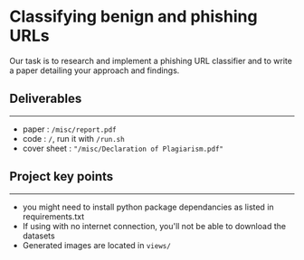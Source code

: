# Classifying benign and phishing URLs

Our task is to research and implement a phishing URL classifier and to write a
paper detailing your approach and findings.

## Deliverables
----

-  paper : `/misc/report.pdf`
-  code : `/`, run it with `/run.sh`
-  cover sheet : `"/misc/Declaration of Plagiarism.pdf"`

## Project key points
----

-  you might need to install python package dependancies as listed in
requirements.txt
-  If using with no internet connection, you'll not be able to download the
datasets
-  Generated images are located in `views/`
